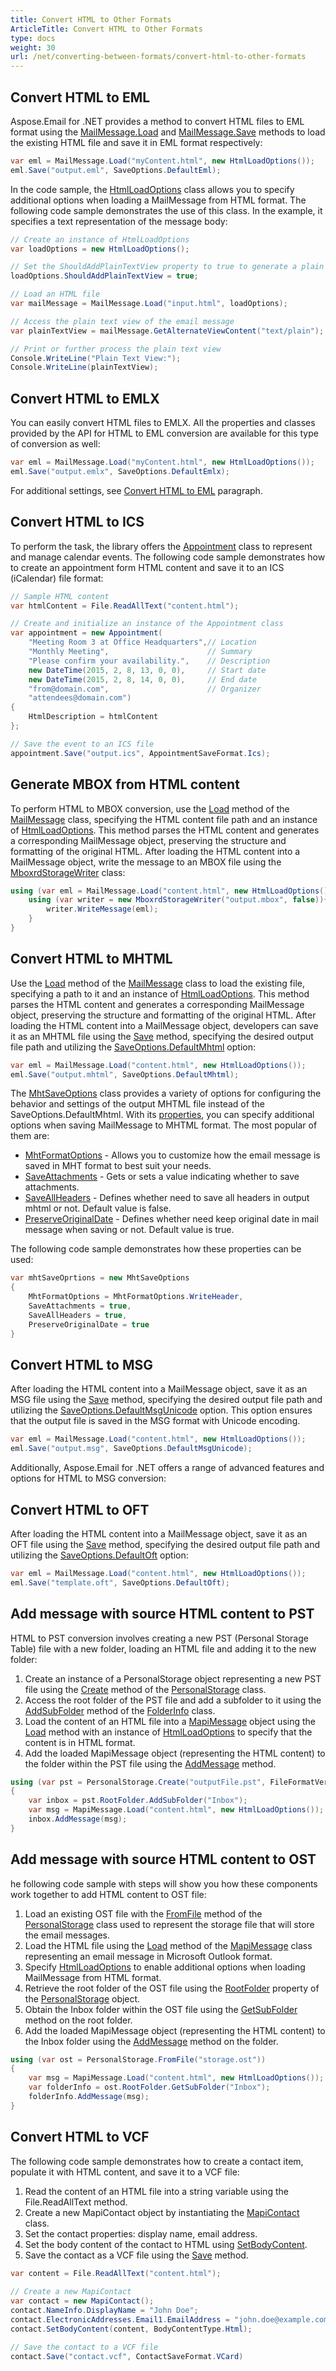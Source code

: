 ```yaml
---
title: Convert HTML to Other Formats
ArticleTitle: Convert HTML to Other Formats
type: docs
weight: 30
url: /net/converting-between-formats/convert-html-to-other-formats
---
```


## **Convert HTML to EML**

Aspose.Email for .NET provides a method to convert HTML files to EML format using the [MailMessage.Load](https://reference.aspose.com/email/net/aspose.email/mailmessage/load/#load_3) and [MailMessage.Save](https://reference.aspose.com/email/net/aspose.email/mailmessage/save/#save_3) methods to load the existing HTML file and save it in EML format respectively:

```cs
var eml = MailMessage.Load("myContent.html", new HtmlLoadOptions());
eml.Save("output.eml", SaveOptions.DefaultEml);
```

In the code sample, the [HtmlLoadOptions](https://reference.aspose.com/email/net/aspose.email/htmlloadoptions/#htmlloadoptions-class) class allows you to specify additional options when loading a MailMessage from HTML format. The following code sample demonstrates the use of this class. In the example, it specifies a text representation of the message body:

```cs
// Create an instance of HtmlLoadOptions
var loadOptions = new HtmlLoadOptions();

// Set the ShouldAddPlainTextView property to true to generate a plain text view along with HTML
loadOptions.ShouldAddPlainTextView = true;

// Load an HTML file
var mailMessage = MailMessage.Load("input.html", loadOptions);

// Access the plain text view of the email message
var plainTextView = mailMessage.GetAlternateViewContent("text/plain");

// Print or further process the plain text view
Console.WriteLine("Plain Text View:");
Console.WriteLine(plainTextView);
```

## **Convert HTML to EMLX**

You can easily convert HTML files to EMLX. All the properties and classes provided by the API for HTML to EML conversion are available for this type of conversion as well:

```cs
var eml = MailMessage.Load("myContent.html", new HtmlLoadOptions());
eml.Save("output.emlx", SaveOptions.DefaultEmlx);
```

For additional settings, see [Convert HTML to EML](#convert-html-to-eml) paragraph.

## **Convert HTML to ICS**

To perform the task, the library offers the [Appointment](https://reference.aspose.com/email/net/aspose.email.calendar/appointment/#appointment-class) class to represent and manage calendar events. The following code sample demonstrates how to create an appointment form HTML content and save it to an ICS (iCalendar) file format:

```cs
// Sample HTML content
var htmlContent = File.ReadAllText("content.html");

// Create and initialize an instance of the Appointment class
var appointment = new Appointment(
    "Meeting Room 3 at Office Headquarters",// Location
    "Monthly Meeting",                      // Summary
    "Please confirm your availability.",    // Description
    new DateTime(2015, 2, 8, 13, 0, 0),     // Start date
    new DateTime(2015, 2, 8, 14, 0, 0),     // End date
    "from@domain.com",                      // Organizer
    "attendees@domain.com")
{
    HtmlDescription = htmlContent
};

// Save the event to an ICS file
appointment.Save("output.ics", AppointmentSaveFormat.Ics);
```

## **Generate MBOX from HTML content**

To perform HTML to MBOX conversion, use the [Load](https://reference.aspose.com/email/net/aspose.email/mailmessage/load/#load_3) method of the [MailMessage](https://reference.aspose.com/email/net/aspose.email/mailmessage/#mailmessage-class) class, specifying the HTML content file path and an instance of [HtmlLoadOptions](https://reference.aspose.com/email/net/aspose.email/htmlloadoptions/). This method parses the HTML content and generates a corresponding MailMessage object, preserving the structure and formatting of the original HTML. After loading the HTML content into a MailMessage object, write the message to an MBOX file using the [MboxrdStorageWriter](https://reference.aspose.com/email/net/aspose.email.storage.mbox/mboxrdstoragewriter/#mboxrdstoragewriter-class) class:

```cs
using (var eml = MailMessage.Load("content.html", new HtmlLoadOptions())){
    using (var writer = new MboxrdStorageWriter("output.mbox", false)){
        writer.WriteMessage(eml);
    }
}
```

## **Convert HTML to MHTML**

Use the [Load](https://reference.aspose.com/email/net/aspose.email/mailmessage/load/#load_3) method of the [MailMessage](https://reference.aspose.com/email/net/aspose.email/mailmessage/#mailmessage-class) class to load the existing file, specifying a path to it and an instance of [HtmlLoadOptions](https://reference.aspose.com/email/net/aspose.email/htmlloadoptions/). This method parses the HTML content and generates a corresponding MailMessage object, preserving the structure and formatting of the original HTML. After loading the HTML content into a MailMessage object, developers can save it as an MHTML file using the [Save](https://reference.aspose.com/email/net/aspose.email/mailmessage/save/#save_3) method, specifying the desired output file path and utilizing the [SaveOptions.DefaultMhtml](https://reference.aspose.com/email/net/aspose.email/saveoptions/defaultmhtml/) option:

```cs
var eml = MailMessage.Load("content.html", new HtmlLoadOptions());
eml.Save("output.mhtml", SaveOptions.DefaultMhtml);
```

The [MhtSaveOptions](https://reference.aspose.com/email/net/aspose.email/mhtsaveoptions/#mhtsaveoptions-class) class provides a variety of options for configuring the behavior and settings of the output MHTML file instead of the SaveOptions.DefaultMhtml. With its [properties](https://reference.aspose.com/email/net/aspose.email/mhtsaveoptions/#properties), you can specify additional options when saving MailMessage to MHTML format.
The most popular of them are:

- [MhtFormatOptions](https://reference.aspose.com/email/net/aspose.email/mhtsaveoptions/mhtformatoptions/) - Allows you to customize how the email message is saved in MHT format to best suit your needs.
- [SaveAttachments](https://reference.aspose.com/email/net/aspose.email/mhtsaveoptions/saveattachments/) - Gets or sets a value indicating whether to save attachments.
- [SaveAllHeaders](https://reference.aspose.com/email/net/aspose.email/mhtsaveoptions/saveallheaders/) - Defines whether need to save all headers in output mhtml or not. Default value is false.
- [PreserveOriginalDate](https://reference.aspose.com/email/net/aspose.email/mhtsaveoptions/preserveoriginaldate/) - Defines whether need keep original date in mail message when saving or not. Default value is true.

The following code sample demonstrates how these properties can be used:

```cs
var mhtSaveOprtions = new MhtSaveOptions
{
    MhtFormatOptions = MhtFormatOptions.WriteHeader,
    SaveAttachments = true,
    SaveAllHeaders = true,
    PreserveOriginalDate = true
}
```

## **Convert HTML to MSG**

After loading the HTML content into a MailMessage object, save it as an MSG file using the [Save](https://reference.aspose.com/email/net/aspose.email/mailmessage/save/#save_3) method, specifying the desired output file path and utilizing the [SaveOptions.DefaultMsgUnicode](https://reference.aspose.com/email/net/aspose.email/saveoptions/defaultmsgunicode/) option. This option ensures that the output file is saved in the MSG format with Unicode encoding.

```cs
var eml = MailMessage.Load("content.html", new HtmlLoadOptions());
eml.Save("output.msg", SaveOptions.DefaultMsgUnicode);
```
Additionally, Aspose.Email for .NET offers a range of advanced features and options for HTML to MSG conversion:

## **Convert HTML to OFT**

After loading the HTML content into a MailMessage object, save it as an OFT file using the [Save](https://reference.aspose.com/email/net/aspose.email/mailmessage/save/#save_3) method, specifying the desired output file path and utilizing the [SaveOptions.DefaultOft](https://reference.aspose.com/email/net/aspose.email/saveoptions/defaultoft/) option:

```cs
var eml = MailMessage.Load("content.html", new HtmlLoadOptions());
eml.Save("template.oft", SaveOptions.DefaultOft);
```

## **Add message with source HTML content to PST**

HTML to PST conversion involves creating a new PST (Personal Storage Table) file with a new folder, loading an HTML file and adding it to the new folder:

1. Create an instance of a PersonalStorage object representing a new PST file using the [Create](https://reference.aspose.com/email/net/aspose.email.storage.pst/personalstorage/create/#create_4) method of the [PersonalStorage](https://reference.aspose.com/email/net/aspose.email.storage.pst/personalstorage/#personalstorage-class) class.
2. Access the root folder of the PST file and add a subfolder to it using the [AddSubFolder](https://reference.aspose.com/email/net/aspose.email.storage.pst/folderinfo/addsubfolder/#addsubfolder) method of the [FolderInfo](https://reference.aspose.com/email/net/aspose.email.storage.pst/folderinfo/#folderinfo-class) class.
3. Load the content of an HTML file into a [MapiMessage](https://reference.aspose.com/email/net/aspose.email.mapi/mapimessage/#mapimessage-class) object using the [Load](https://reference.aspose.com/email/net/aspose.email.mapi/mapimessage/load/#load_3) method with an instance of [HtmlLoadOptions](https://reference.aspose.com/email/net/aspose.email/htmlloadoptions/#htmlloadoptions-class) to specify that the content is in HTML format.
4. Add the loaded MapiMessage object (representing the HTML content) to the folder within the PST file using the [AddMessage](https://reference.aspose.com/email/net/aspose.email.storage.pst/folderinfo/addmessage/) method.

```cs
using (var pst = PersonalStorage.Create("outputFile.pst", FileFormatVersion.Unicode))
{ 
    var inbox = pst.RootFolder.AddSubFolder("Inbox");
    var msg = MapiMessage.Load("content.html", new HtmlLoadOptions());
    inbox.AddMessage(msg);
}
```

## **Add message with source HTML content to OST**

he following code sample with steps will show you how these components work together to add HTML content to OST file:

1. Load an existing OST file with the [FromFile](https://reference.aspose.com/email/net/aspose.email.storage.pst/personalstorage/fromfile/#fromfile) method of the [PersonalStorage](https://reference.aspose.com/email/net/aspose.email.storage.pst/personalstorage/#personalstorage-class) class used to represent the storage file that will store the email messages. 
2. Load the HTML file using the [Load](https://reference.aspose.com/email/net/aspose.email.mapi/mapimessage/load/#load_3) method of the [MapiMessage](https://reference.aspose.com/email/net/aspose.email.mapi/mapimessage/#mapimessage-class) class representing an email message in Microsoft Outlook format. 
3. Specify [HtmlLoadOptions](https://reference.aspose.com/email/net/aspose.email/htmlloadoptions/#htmlloadoptions-class) to enable additional options when loading MailMessage from HTML format.
4. Retrieve the root folder of the OST file using the [RootFolder](https://reference.aspose.com/email/net/aspose.email.storage.pst/personalstorage/rootfolder/) property of the [PersonalStorage](https://reference.aspose.com/email/net/aspose.email.storage.pst/personalstorage/#personalstorage-class) object.
5. Obtain the Inbox folder within the OST file using the [GetSubFolder](https://reference.aspose.com/email/net/aspose.email.storage.pst/folderinfo/getsubfolder/#getsubfolder) method on the root folder.
6. Add the loaded MapiMessage object (representing the HTML content) to the Inbox folder using the [AddMessage](https://reference.aspose.com/email/net/aspose.email.storage.pst/folderinfo/addmessage/) method on the folder.

```cs
using (var ost = PersonalStorage.FromFile("storage.ost"))
{
    var msg = MapiMessage.Load("content.html", new HtmlLoadOptions());
    var folderInfo = ost.RootFolder.GetSubFolder("Inbox");
    folderInfo.AddMessage(msg);
}
```

## **Convert HTML to VCF**

The following code sample demonstrates how to create a contact item, populate it with HTML content, and save it to a VCF file:

1. Read the content of an HTML file into a string variable using the File.ReadAllText method.
2. Create a new MapiContact object by instantiating the [MapiContact](https://reference.aspose.com/email/net/aspose.email.mapi/mapicontact/#mapicontact-class) class.
3. Set the contact properties: display name, email address.
4. Set the body content of the contact to HTML using [SetBodyContent](https://reference.aspose.com/email/net/aspose.email.mapi/mapicontact/setbodycontent/#setbodycontent).
5. Save the contact as a VCF file using the [Save](https://reference.aspose.com/email/net/aspose.email.mapi/mapicontact/save/#save_4) method.

```cs
var content = File.ReadAllText("content.html");
            
// Create a new MapiContact
var contact = new MapiContact();
contact.NameInfo.DisplayName = "John Doe";
contact.ElectronicAddresses.Email1.EmailAddress = "john.doe@example.com";
contact.SetBodyContent(content, BodyContentType.Html);

// Save the contact to a VCF file
contact.Save("contact.vcf", ContactSaveFormat.VCard)
```
